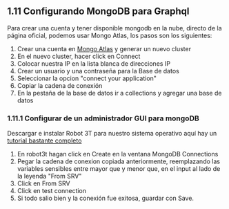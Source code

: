 ## 1.11 Configurando MongoDB para Graphql

Para crear una cuenta y tener disponible mongodb en la nube, directo de
la página oficial, podemos usar Mongo Atlas, los pasos son los
siguientes:

1.  Crear una cuenta en [Mongo Atlas](https://cloud.mongodb.com/) y
    generar un nuevo cluster
2.  En el nuevo cluster, hacer click en Connect
3.  Colocar nuestra IP en la lista blanca de direcciones IP
4.  Crear un usuario y una contraseña para la Base de datos
5.  Seleccionar la opcion "connect your application"
6.  Copiar la cadena de conexión
7.  En la pestaña de la base de datos ir a collections y agregar una
    base de datos

### 1.11.1 Configurar de un administrador GUI para mongoDB

Descargar e instalar Robot 3T para nuestro sistema operativo aquí hay un
[tutorial bastante
completo](https://angelcruz.dev/post/instalar-robo-3t-formerly-robomongo-en-ubuntu-1804)

1.  En robot3t hagan click en Create en la ventana MongoDB Connections
2.  Pegar la cadena de conexion copiada anteriormente, reemplazando las
    variables sensibles entre mayor que y menor que, en el input al lado
    de la leyenda "From SRV"
3.  Click en From SRV
4.  Click en test connection
5.  Si todo salio bien y la conexión fue exitosa, guardar con Save.

